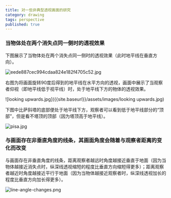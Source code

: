 ```yaml
---
title: 对一些非典型透视画面的研究
category: drawing
tags: perspective
published: true
---
```

### 当物体处在两个消失点同一侧时的透视效果

下图展示了当物体处在两个消失点同一侧时的透视效果（此时地平线在垂直方向）。

![eede887cec994cdaa824e182f4705c52.jpg]({{site.baseurl}}/assets/images/eede887cec994cdaa824e182f4705c52.jpg)

右图为将画面旋转90度后得到的地平线在水平方向的透视，画面中展示了当观察者仰视（即地平线低于视平线）时，处于地平线下方的物体的透视效果。

![looking upwards.jpg]({{site.baseurl}}/assets/images/looking upwards.jpg)

下图中比萨斜塔的底部便处于地平线下方，观察者可以看到低于地平线部分的“顶部”，但是看不塔顶的顶部（因为塔顶高于地平线）。

![pisa.jpg]({{site.baseurl}}/assets/images/pisa.jpg)

### 与画面存在非垂直角度的线条，其画面角度会随着与观察者距离的变化而改变

与画面存在非垂直角度的线条，距离观察者越远时角度越接近垂直于地面（因为当物体越接近消失点时，纵深线透视缩短的程度比垂直方向缩短得更多）；距离观察者越近时角度越接近平行于地面（因为当物体越接近观察者时，纵深线透视加长的程度比垂直方向加长得更多）。

![line-angle-changes.png]({{site.baseurl}}/assets/images/line-angle-changes.png)
